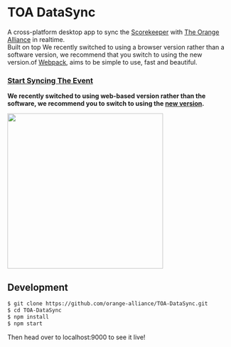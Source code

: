 # TOA DataSync

A cross-platform desktop app to sync the [Scorekeeper](https://github.com/FIRST-Tech-Challenge/scorekeeper) with [The Orange Alliance](https://github.com/orange-alliance) in realtime.
<br/>Built on top We recently switched to using a browser version rather than a software version, we recommend that you switch to using the new version.of [Webpack](https://github.com/webpack/webpack), aims to be simple to use, fast and beautiful.

### [Start Syncing The Event](http://upload.theorangealliance.org)

**We recently switched to using web-based version rather than the software, we recommend you to switch to using the [new version](http://upload.theorangealliance.org).**

<img src="https://user-images.githubusercontent.com/16443111/61333217-f42c0b80-a82e-11e9-8c9a-49d2af22d4bf.png" width="350">

## Development

```bash
$ git clone https://github.com/orange-alliance/TOA-DataSync.git
$ cd TOA-DataSync
$ npm install
$ npm start
```

Then head over to localhost:9000 to see it live!

